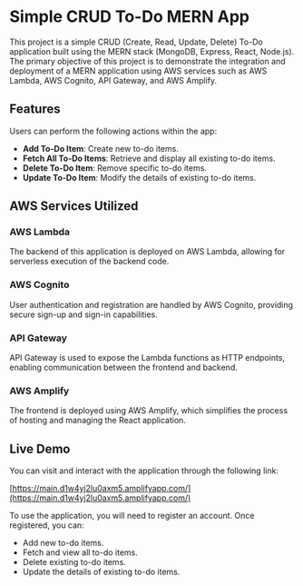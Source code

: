 # Simple CRUD To-Do MERN App

This project is a simple CRUD (Create, Read, Update, Delete) To-Do application built using the MERN stack (MongoDB, Express, React, Node.js). The primary objective of this project is to demonstrate the integration and deployment of a MERN application using AWS services such as AWS Lambda, AWS Cognito, API Gateway, and AWS Amplify.

## Features

Users can perform the following actions within the app:
- **Add To-Do Item**: Create new to-do items.
- **Fetch All To-Do Items**: Retrieve and display all existing to-do items.
- **Delete To-Do Item**: Remove specific to-do items.
- **Update To-Do Item**: Modify the details of existing to-do items.

## AWS Services Utilized

### AWS Lambda
The backend of this application is deployed on AWS Lambda, allowing for serverless execution of the backend code.

### AWS Cognito
User authentication and registration are handled by AWS Cognito, providing secure sign-up and sign-in capabilities.

### API Gateway
API Gateway is used to expose the Lambda functions as HTTP endpoints, enabling communication between the frontend and backend.

### AWS Amplify
The frontend is deployed using AWS Amplify, which simplifies the process of hosting and managing the React application.

## Live Demo

You can visit and interact with the application through the following link:

[https://main.d1w4yj2lu0axm5.amplifyapp.com/](https://main.d1w4yj2lu0axm5.amplifyapp.com/)

To use the application, you will need to register an account. Once registered, you can:
- Add new to-do items.
- Fetch and view all to-do items.
- Delete existing to-do items.
- Update the details of existing to-do items.
